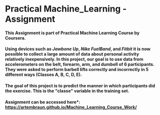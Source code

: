 # Practical Machine_Learning - Assignment

#### This Assignment is part of Practical Machine Learning Course by Coursera.

#### Using devices such as *Jawbone Up*, *Nike FuelBand*, and *Fitbit* it is now possible to collect a large amount of data about personal activity relatively inexpensively. In this project, our goal is to use data from accelerometers on the belt, forearm, arm, and dumbell of 6 participants. They were asked to perform barbell lifts correctly and incorrectly in 5 different ways (Classes A, B, C, D, E).  
  
#### The goal of this project is to predict the manner in which participants did the exercise. This is the "classe" variable in the training set. 

#### **Assignment can be accessed here***: https://artembraun.github.io/Machine_Learning_Course_Work/
